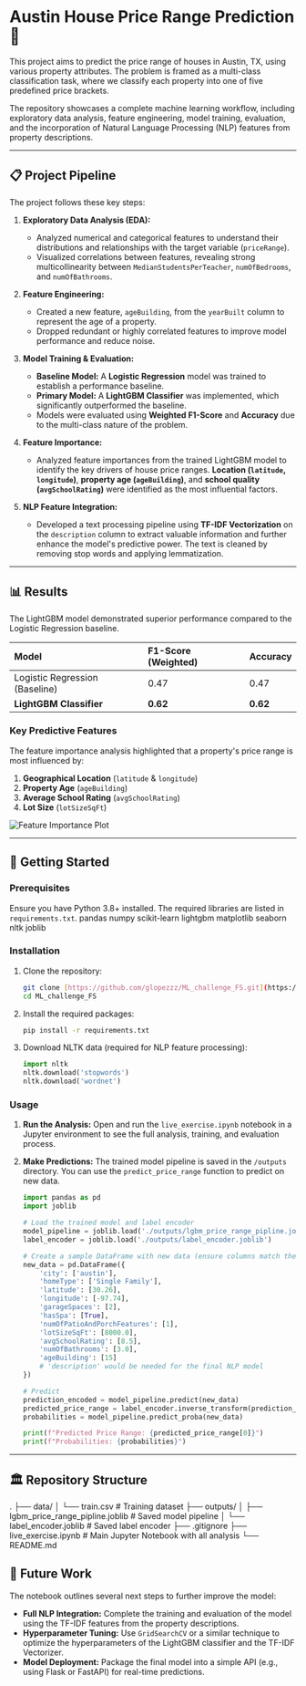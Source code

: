 # Austin House Price Range Prediction 🏡

This project aims to predict the price range of houses in Austin, TX, using various property attributes. The problem is framed as a multi-class classification task, where we classify each property into one of five predefined price brackets.

The repository showcases a complete machine learning workflow, including exploratory data analysis, feature engineering, model training, evaluation, and the incorporation of Natural Language Processing (NLP) features from property descriptions.

---

## 📋 Project Pipeline

The project follows these key steps:

1.  **Exploratory Data Analysis (EDA):**
    * Analyzed numerical and categorical features to understand their distributions and relationships with the target variable (`priceRange`).
    * Visualized correlations between features, revealing strong multicollinearity between `MedianStudentsPerTeacher`, `numOfBedrooms`, and `numOfBathrooms`.

2.  **Feature Engineering:**
    * Created a new feature, `ageBuilding`, from the `yearBuilt` column to represent the age of a property.
    * Dropped redundant or highly correlated features to improve model performance and reduce noise.

3.  **Model Training & Evaluation:**
    * **Baseline Model:** A **Logistic Regression** model was trained to establish a performance baseline.
    * **Primary Model:** A **LightGBM Classifier** was implemented, which significantly outperformed the baseline.
    * Models were evaluated using **Weighted F1-Score** and **Accuracy** due to the multi-class nature of the problem.

4.  **Feature Importance:**
    * Analyzed feature importances from the trained LightGBM model to identify the key drivers of house price ranges. **Location (`latitude`, `longitude`)**, **property age (`ageBuilding`)**, and **school quality (`avgSchoolRating`)** were identified as the most influential factors.

5.  **NLP Feature Integration:**
    * Developed a text processing pipeline using **TF-IDF Vectorization** on the `description` column to extract valuable information and further enhance the model's predictive power. The text is cleaned by removing stop words and applying lemmatization.

---

## 📊 Results

The LightGBM model demonstrated superior performance compared to the Logistic Regression baseline.

| Model                        | F1-Score (Weighted) | Accuracy |
| :--------------------------- | :------------------ | :------- |
| Logistic Regression (Baseline) | 0.47                | 0.47     |
| **LightGBM Classifier** | **0.62** | **0.62** |

### Key Predictive Features

The feature importance analysis highlighted that a property's price range is most influenced by:
1.  **Geographical Location** (`latitude` & `longitude`)
2.  **Property Age** (`ageBuilding`)
3.  **Average School Rating** (`avgSchoolRating`)
4.  **Lot Size** (`lotSizeSqFt`)

![Feature Importance Plot](https://i.imgur.com/L53R0cW.png)

---

## 🚀 Getting Started

### Prerequisites

Ensure you have Python 3.8+ installed. The required libraries are listed in `requirements.txt`.
pandas
numpy
scikit-learn
lightgbm
matplotlib
seaborn
nltk
joblib

### Installation

1.  Clone the repository:
    ```bash
    git clone [https://github.com/glopezzz/ML_challenge_FS.git](https://github.com/glopezzz/ML_challenge_FS.git)
    cd ML_challenge_FS
    ```

2.  Install the required packages:
    ```bash
    pip install -r requirements.txt
    ```

3.  Download NLTK data (required for NLP feature processing):
    ```python
    import nltk
    nltk.download('stopwords')
    nltk.download('wordnet')
    ```

### Usage

1.  **Run the Analysis:** Open and run the `live_exercise.ipynb` notebook in a Jupyter environment to see the full analysis, training, and evaluation process.

2.  **Make Predictions:** The trained model pipeline is saved in the `/outputs` directory. You can use the `predict_price_range` function to predict on new data.

    ```python
    import pandas as pd
    import joblib

    # Load the trained model and label encoder
    model_pipeline = joblib.load('./outputs/lgbm_price_range_pipline.joblib')
    label_encoder = joblib.load('./outputs/label_encoder.joblib')

    # Create a sample DataFrame with new data (ensure columns match the training data)
    new_data = pd.DataFrame({
        'city': ['austin'],
        'homeType': ['Single Family'],
        'latitude': [30.26],
        'longitude': [-97.74],
        'garageSpaces': [2],
        'hasSpa': [True],
        'numOfPatioAndPorchFeatures': [1],
        'lotSizeSqFt': [8000.0],
        'avgSchoolRating': [8.5],
        'numOfBathrooms': [3.0],
        'ageBuilding': [15]
        # 'description' would be needed for the final NLP model
    })

    # Predict
    prediction_encoded = model_pipeline.predict(new_data)
    predicted_price_range = label_encoder.inverse_transform(prediction_encoded)
    probabilities = model_pipeline.predict_proba(new_data)

    print(f"Predicted Price Range: {predicted_price_range[0]}")
    print(f"Probabilities: {probabilities}")
    ```

---

## 🏛️ Repository Structure
.
├── data/
│   └── train.csv           # Training dataset
├── outputs/
│   ├── lgbm_price_range_pipline.joblib  # Saved model pipeline
│   └── label_encoder.joblib           # Saved label encoder
├── .gitignore
├── live_exercise.ipynb     # Main Jupyter Notebook with all analysis
└── README.md

## 🔮 Future Work

The notebook outlines several next steps to further improve the model:
* **Full NLP Integration:** Complete the training and evaluation of the model using the TF-IDF features from the property descriptions.
* **Hyperparameter Tuning:** Use `GridSearchCV` or a similar technique to optimize the hyperparameters of the LightGBM classifier and the TF-IDF Vectorizer.
* **Model Deployment:** Package the final model into a simple API (e.g., using Flask or FastAPI) for real-time predictions.

